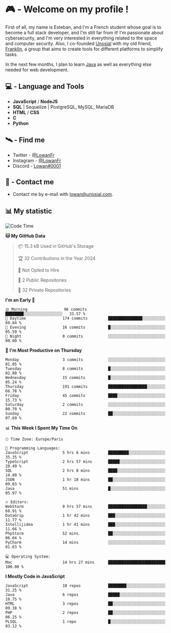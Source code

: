# 🎮 - Welcome on my profile !
First of all, my name is Esteban, and I'm a French student whose goal is to become a full stack developer, and I'm still far from it!
I'm passionate about cybersecurity, and I'm very interested in everything related to the space and computer security.
Also, I co-founded [Unosial](https://github.com/Unosial) with my old friend, [Franklin](https://github.com/AbaFranklin/), a group that aims to create tools for different platforms to simplify tasks. 

In the next few months, I plan to learn [Java](https://www.java.com/) as well as everything else needed for web development.




## 💻 - Language and Tools
- **JavaScript** / **NodeJS**
- **SQL** | Sequelize | PostgreSQL, MySQL, MariaDB
- **HTML** / **CSS**
- **C**
- **Python**

## 🛰️ - Find me

 - Twitter - [@LowanFr](https://twitter.com/LowanFr/)
 - Instagram - [@LowanFr](https://instagram.com/LowanFr)
 - Discord -  [Lowan#0001](https://unosial.bio/Lowan)
 
## 📡 - Contact me
 - Contact me by e-mail with [lowan@unosial.com](mailto:lowan@unosial.com).

## 📊 My statistic
<!--START_SECTION:waka-->
![Code Time](http://img.shields.io/badge/Code%20Time-791%20hrs%2012%20mins-blue)

**🐱 My GitHub Data** 

> 📦 15.3 kB Used in GitHub's Storage 
 > 
> 🏆 32 Contributions in the Year 2024
 > 
> 🚫 Not Opted to Hire
 > 
> 📜 2 Public Repositories 
 > 
> 🔑 32 Private Repositories 
 > 
**I'm an Early 🐤** 

```text
🌞 Morning                96 commits          ████████░░░░░░░░░░░░░░░░░   33.57 % 
🌆 Daytime                174 commits         ███████████████░░░░░░░░░░   60.84 % 
🌃 Evening                16 commits          █░░░░░░░░░░░░░░░░░░░░░░░░   05.59 % 
🌙 Night                  0 commits           ░░░░░░░░░░░░░░░░░░░░░░░░░   00.00 % 
```
📅 **I'm Most Productive on Thursday** 

```text
Monday                   3 commits           ░░░░░░░░░░░░░░░░░░░░░░░░░   01.05 % 
Tuesday                  8 commits           █░░░░░░░░░░░░░░░░░░░░░░░░   02.80 % 
Wednesday                15 commits          █░░░░░░░░░░░░░░░░░░░░░░░░   05.24 % 
Thursday                 191 commits         █████████████████░░░░░░░░   66.78 % 
Friday                   45 commits          ████░░░░░░░░░░░░░░░░░░░░░   15.73 % 
Saturday                 2 commits           ░░░░░░░░░░░░░░░░░░░░░░░░░   00.70 % 
Sunday                   22 commits          ██░░░░░░░░░░░░░░░░░░░░░░░   07.69 % 
```


📊 **This Week I Spent My Time On** 

```text
🕑︎ Time Zone: Europe/Paris

💬 Programming Languages: 
JavaScript               5 hrs 6 mins        █████████░░░░░░░░░░░░░░░░   35.35 % 
TypeScript               2 hrs 57 mins       █████░░░░░░░░░░░░░░░░░░░░   20.49 % 
SQL                      2 hrs 8 mins        ████░░░░░░░░░░░░░░░░░░░░░   14.80 % 
JSON                     1 hr 18 mins        ██░░░░░░░░░░░░░░░░░░░░░░░   09.03 % 
Java                     51 mins             █░░░░░░░░░░░░░░░░░░░░░░░░   05.97 % 

🔥 Editors: 
WebStorm                 9 hrs 57 mins       █████████████████░░░░░░░░   68.91 % 
DataGrip                 1 hr 42 mins        ███░░░░░░░░░░░░░░░░░░░░░░   11.77 % 
Intellijidea             1 hr 41 mins        ███░░░░░░░░░░░░░░░░░░░░░░   11.66 % 
PhpStorm                 52 mins             ██░░░░░░░░░░░░░░░░░░░░░░░   06.04 % 
PyCharm                  14 mins             ░░░░░░░░░░░░░░░░░░░░░░░░░   01.63 % 

💻 Operating System: 
Mac                      14 hrs 27 mins      █████████████████████████   100.00 % 
```

**I Mostly Code in JavaScript** 

```text
JavaScript               10 repos            ████████░░░░░░░░░░░░░░░░░   31.25 % 
Java                     6 repos             █████░░░░░░░░░░░░░░░░░░░░   18.75 % 
HTML                     3 repos             ██░░░░░░░░░░░░░░░░░░░░░░░   09.38 % 
PHP                      2 repos             ██░░░░░░░░░░░░░░░░░░░░░░░   06.25 % 
PLSQL                    1 repo              █░░░░░░░░░░░░░░░░░░░░░░░░   03.12 % 
```




<!--END_SECTION:waka-->
